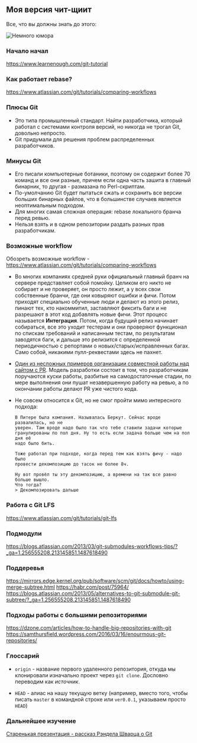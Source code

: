 ## Моя версия чит-щиит

Все, что вы должны знать до этого:

![Немного юмора](https://imgs.xkcd.com/comics/git.png)

### Начало начал

https://www.learnenough.com/git-tutorial

### Как работает rebase?

https://www.atlassian.com/git/tutorials/comparing-workflows

### Плюсы Git

* Это типа промышленный стандарт. Найти разработчика, который работал с
    системами контроля версий, но никогда не трогал Git, довольно непросто.
* Git придумали для решения проблем распределенных разработчиков.

### Минусы Git

* Его писали компьютерные ботаники, поэтому он содержит более 70 команд и все
    они разные, причем если одна часть зашита в главный бинарник, то другая -
    размазана по Perl-скриптам.
* По-умолчанию Git будет пытаться сжать и сохранить все версии больших бинарных
 файлов, что в большинстве случаев является неоптимальным подходом.
* Для многих самая сложная операция: rebase локального бранча перед ревью.
* Нельзя взять и в одном репозитории раздать разных прав разработчикам.

### Возможные workflow

Обозреть возможные workflow - https://www.atlassian.com/git/tutorials/comparing-workflows

* Во многих компаниях средней руки официальный главный бранч на сервере
    представляет собой помойку. Целиком его никто не собирает и не проверяет,
    он просто лежит, а у всех свои собственные бранчи, где они ковыряют ошибки и
    фичи. Потом приходят специально обученные люди и делают из этого релиз,
    пинают тех, кто накоммитил, заставляют фиксить баги и не разрешают в этот
    код добавлять новые фичи. Этот процесс называется **Интеграция**. Потом,
    когда будущий релиз начинает собираться, все это уходит тестерам и они
    проверяют функционал по спискам требований и написанным тестам, по
    результатам заводятся баги, и дальше это релизится с определенной
    периодичностью с репортами о новых/старых/исправленных багах. Само собой,
    никакими пулл-реквестами здесь не пахнет.

* [Один из несложных примеров организации совместной работы над сайтом с PR](git-simple-workflow.md). Модель разработки состоит в том, что разработчикам поручаются куски работы,
    разбитые на самодостаточные стадии, по мере выполнения они пушат
    незавершенную работу на ревью, а по окончании работы делают PR уже чистого
    кода.

* Не совсем относится к Git, но не смог пройти мимо интересного подхода:
    ```
    В Питере была компания. Называлась Беркут. Сейчас вроде развалилась, но не
    уверен. Там вроде надо было так что тебе ставили задачи которые
    гранулированы по пол дня. Ну то есть если задача больше чем на пол дня её
    надо было бить.

    Тоже работал при подходе, когда перед тем как взять фичу - надо было
    провести декомпозицию до тасок не более 8ч.

    Ну вот провёл ты эту декомпозицию, а времени на так все равно больше вышло.
    Что тогда?
    > Декомпозировать дальше
    ```

### Работа с Git LFS

https://www.atlassian.com/git/tutorials/git-lfs

### Подмодули

https://blogs.atlassian.com/2013/03/git-submodules-workflows-tips/?_ga=1.256555208.213145851.1487618490

### Поддеревья

https://mirrors.edge.kernel.org/pub/software/scm/git/docs/howto/using-merge-subtree.html
https://habr.com/post/75964/
https://blogs.atlassian.com/2013/05/alternatives-to-git-submodule-git-subtree/?_ga=1.256555208.213145851.1487618490

### Подходы работы с большими репозиториями

https://dzone.com/articles/how-to-handle-big-repositories-with-git
https://samthursfield.wordpress.com/2016/03/16/enourmous-git-repositories/



### Глоссарий

* `origin` - название первого удаленного репозитория, откуда мы клонировали
изначально проект через `git clone`. Дословно переводим как *источник*.

* `HEAD` - алиас на нашу текущую ветку (например, вместо того, чтобы писать
    `master` в командной строке или `ver0.0.1`, указываем просто `HEAD`)

### Дальнейшее изучение

[Старенькая презентация - рассказ Рэндела Шварца о Git](http://youtube.com/watch?v=8dhZ9BXQgc4
)
